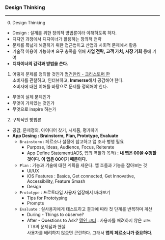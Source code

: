 ### Design Thinking
---

0. Design Thinking
- Design : 설계를 위한 창의적 방법론이라 이해하도록 하자.
- 디자인 과정에서 디자이너가 활용하는 창의적 전략
- 문제를 폭넓게 해결하기 위한 접근법이고 산업과 사회적 문제에서 활용
- 기술적 이용이 가능하며 요구 충족을 위해 **사업 전략, 고객 가치, 시장 기회** 등에 기여
- **디자이너의 감각과 방법을 쓴다.**

1. 어떻게 문제를 정의할 것인가
[명견만리 - 크리스토퍼 한](https://www.youtube.com/watch?v=kTuQKoL22V8)   
소비자를 관찰하고, 인터뷰하고, **Immerse**해서 공감해야 한다.   
소비자에 대한 이해를 바탕으로 문제를 정의해야 한다.   
- 무엇이 실제 문제인가
- 무엇이 가치있는 것인가
- 무엇으로 inspire 하는가

2. 구체적인 방법론
- 공감, 문제정의, 아이디어 찾기, 시제품, 평가하기
- **App Desing : Brainstorm, Plan, Prototype, Evaluate**
    + `Brainstorm` : 페르소나 설정에 참고하고 앱 조사 병행 필요
        * Purpose, Ideas, Audience, Focus, Reiterate
        * App Define Statement(ADS, 앱의 역할과 목적) : **내 앱은 00을 수행할 것이다. 이 앱은 00이기 때문이다.**
    + `Plan` : 기능과 기술에 대한 계획을 세운다. 앱 흐름과 기능을 잡아보는 것
        * UI/UX
        * iOS Features : Basics, Get connected, Get Innovative, Accessibility, Feature Smash
        * Design
    + `Prototype` : 프로토타입 사용자 입장에서 바라보기
        * Tips for Prototyping
        * Prompts
    + `Evaluate` : 실사용자에게 테스트하고 결과에 따라 첫 단계를 반복하며 계산
        * During - Things to observe?
        * After - Questions to Ask?
[맹인 코더](https://www.youtube.com/watch?v=wKISPePFrIs) : 사용자를 배려하지 않은 코드 TTS의 문제점과 현실   
사용자를 배려하지 않으면 곤란하다. 그래서 **앱의 페르소나가 중요하다**.